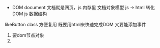 - DOM document  文档就是网页，js  内存里   文档对象模型
js  ->  html 转化
DOM   js  数据结构  

likeButton class 方便复用
既要用html来快速完成DOM  又要能添加事件
 1. 要dom节点对象
 2. 